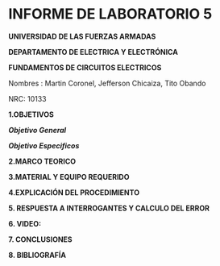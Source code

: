 # INFORME DE LABORATORIO 5

**UNIVERSIDAD DE LAS FUERZAS ARMADAS**

**DEPARTAMENTO DE ELECTRICA Y ELECTRÓNICA**

**FUNDAMENTOS DE CIRCUITOS ELECTRICOS**

Nombres : Martin Coronel, Jefferson Chicaiza, Tito Obando 

NRC: 10133

**1.OBJETIVOS**

***Objetivo General***

***Objetivo Especificos***

**2.MARCO TEORICO**

**3.MATERIAL Y EQUIPO REQUERIDO**

**4.EXPLICACIÓN DEL PROCEDIMIENTO**

**5. RESPUESTA A INTERROGANTES Y CALCULO DEL ERROR**

**6. VIDEO:**


**7. CONCLUSIONES**

 
**8. BIBLIOGRAFÍA**
